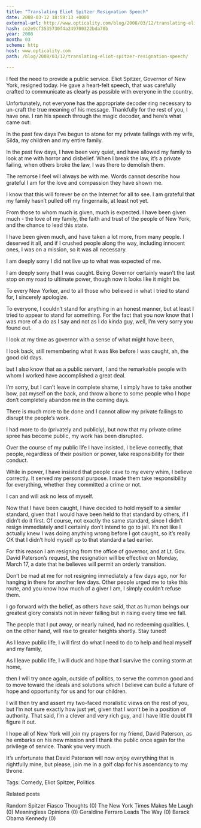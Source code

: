 ```yaml
---
title: "Translating Eliot Spitzer Resignation Speech"
date: 2008-03-12 18:59:13 +0000
external-url: http://www.opticality.com/blog/2008/03/12/translating-eliot-spitzer-resignation-speech/
hash: ce2e9cf3535730f4a249700322bda70b
year: 2008
month: 03
scheme: http
host: www.opticality.com
path: /blog/2008/03/12/translating-eliot-spitzer-resignation-speech/

---
```


I feel the need to provide a public service. Eliot Spitzer, Governor of New York, resigned today. He gave a heart-felt speech, that was carefully crafted to communicate as clearly as possible with everyone in the country.

Unfortunately, not everyone has the appropriate decoder ring necessary to un-craft the true meaning of his message. Thankfully for the rest of you, I have one. I ran his speech through the magic decoder, and here’s what came out:

In the past few days I’ve begun to atone for my private failings with my wife, Silda, my children and my entire family.

In the past few days, I have been very quiet, and have allowed my family to look at me with horror and disbelief. When I break the law, it’s a private failing, when others broke the law, I was there to demolish them.

The remorse I feel will always be with me. Words cannot describe how grateful I am for the love and compassion they have shown me.

I know that this will forever be on the Internet for all to see. I am grateful that my family hasn’t pulled off my fingernails, at least not yet.

From those to whom much is given, much is expected. I have been given much  - the love of my family, the faith and trust of the people of New York, and the chance to lead this state.

I have been given much, and have taken a lot more, from many people. I deserved it all, and if I crushed people along the way, including innocent ones, I was on a mission, so it was all necessary.

 I am deeply sorry I did not live up to what was expected of me.

I am deeply sorry that I was caught. Being Governor certainly wasn’t the last stop on my road to ultimate power, though now it looks like it might be.

To every New Yorker, and to all those who believed in what I tried to stand for, I sincerely apologize.

To everyone, I couldn’t stand for anything in an honest manner, but at least I tried to appear to stand for something. For the fact that you now know that I was more of a do as I say and not as I do kinda guy, well, I’m very sorry you found out.

I look at my time as governor with a sense of what might have been,

I look back, still remembering what it was like before I was caught, ah, the good old days.

but I also know that as a public servant, I and the remarkable people with whom I worked have accomplished a great deal.

I’m sorry, but I can’t leave in complete shame, I simply have to take another bow, pat myself on the back, and throw a bone to some people who I hope don’t completely abandon me in the coming days.

There is much more to be done and I cannot allow my private failings to disrupt the people’s work.

I had more to do (privately and publicly), but now that my private crime spree has become public, my work has been disrupted.

Over the course of my public life I have insisted, I believe correctly, that people, regardless of their position or power, take responsibility for their conduct.

While in power, I have insisted that people cave to my every whim, I believe correctly. It served my personal purpose. I made them take responsibility for everything, whether they committed a crime or not.

 I can and will ask no less of myself.

Now that I have been caught, I have decided to hold myself to a similar standard, given that I would have been held to that standard by others, if I didn’t do it first. Of course, not exactly the same standard, since I didn’t resign immediately and I certainly don’t intend to go to jail. It’s not like I actually knew I was doing anything wrong before I got caught, so it’s really OK that I didn’t hold myself up to that standard a tad earlier.

For this reason I am resigning from the office of governor, and at Lt. Gov. David Paterson’s request, the resignation will be effective on Monday, March 17, a date that he believes will permit an orderly transition.

Don’t be mad at me for not resigning immediately a few days ago, nor for hanging in there for another few days. Other people urged me to take this route, and you know how much of a giver I am, I simply couldn’t refuse them.

I go forward with the belief, as others have said, that as human beings our greatest glory consists not in never falling but in rising every time we fall.

The people that I put away, or nearly ruined, had no redeeming qualities. I, on the other hand, will rise to greater heights shortly. Stay tuned!

As I leave public life, I will first do what I need to do to help and heal myself and my family,

As I leave public life, I will duck and hope that I survive the coming storm at home,

then I will try once again, outside of politics, to serve the common good and to move toward the ideals and solutions which I believe can build a future of hope and opportunity for us and for our children.

I will then try and assert my two-faced moralistic views on the rest of you, but I’m not sure exactly how just yet, given that I won’t be in a position of authority. That said, I’m a clever and very rich guy, and I have little doubt I’ll figure it out.

I hope all of New York will join my prayers for my friend, David Paterson, as he embarks on his new mission and I thank the public once again for the privilege of service. Thank you very much.

It’s unfortunate that David Paterson will now enjoy everything that is rightfully mine, but please, join me in a golf clap for his ascendancy to my throne.


Tags: Comedy, Eliot Spitzer, Politics

Related posts

Random Spitzer Fiasco Thoughts (0)
The New York Times Makes Me Laugh (0)
Meaningless Opinions (0)
Geraldine Ferraro Leads The Way (0)
Barack Obama Kennedy (0)

